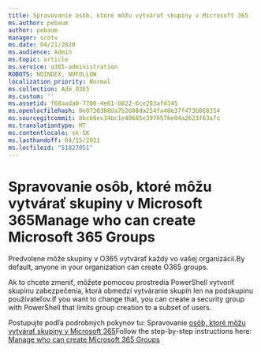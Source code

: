 ```yaml
---
title: Spravovanie osôb, ktoré môžu vytvárať skupiny v Microsoft 365
ms.author: pebaum
author: pebaum
manager: scotv
ms.date: 04/21/2020
ms.audience: Admin
ms.topic: article
ms.service: o365-administration
ROBOTS: NOINDEX, NOFOLLOW
localization_priority: Normal
ms.collection: Adm_O365
ms.custom: ''
ms.assetid: f68aada0-7700-4e61-b822-6ce203afd145
ms.openlocfilehash: 0e0730388da7b2688da254fa48e37f473b86b354
ms.sourcegitcommit: 8bc60ec34bc1e40685e3976576e04a2623f63a7c
ms.translationtype: MT
ms.contentlocale: sk-SK
ms.lasthandoff: 04/15/2021
ms.locfileid: "51827051"
---
```

# <a name="manage-who-can-create-microsoft-365-groups"></a><span data-ttu-id="865f8-102">Spravovanie osôb, ktoré môžu vytvárať skupiny v Microsoft 365</span><span class="sxs-lookup"><span data-stu-id="865f8-102">Manage who can create Microsoft 365 Groups</span></span>

<span data-ttu-id="865f8-103">Predvolene môže skupiny v O365 vytvárať každý vo vašej organizácii.</span><span class="sxs-lookup"><span data-stu-id="865f8-103">By default, anyone in your organization can create O365 groups.</span></span>
  
<span data-ttu-id="865f8-104">Ak to chcete zmeniť, môžete pomocou prostredia PowerShell vytvoriť skupinu zabezpečenia, ktorá obmedzí vytváranie skupín len na podskupinu používateľov.</span><span class="sxs-lookup"><span data-stu-id="865f8-104">If you want to change that, you can create a security group with PowerShell that limits group creation to a subset of users.</span></span>
  
<span data-ttu-id="865f8-105">Postupujte podľa podrobných pokynov tu: Spravovanie [osôb, ktoré môžu vytvárať skupiny v Microsoft 365](https://docs.microsoft.com/microsoft-365/admin/create-groups/manage-creation-of-groups)</span><span class="sxs-lookup"><span data-stu-id="865f8-105">Follow the step-by-step instructions here: [Manage who can create Microsoft 365 Groups](https://docs.microsoft.com/microsoft-365/admin/create-groups/manage-creation-of-groups)</span></span>
  

